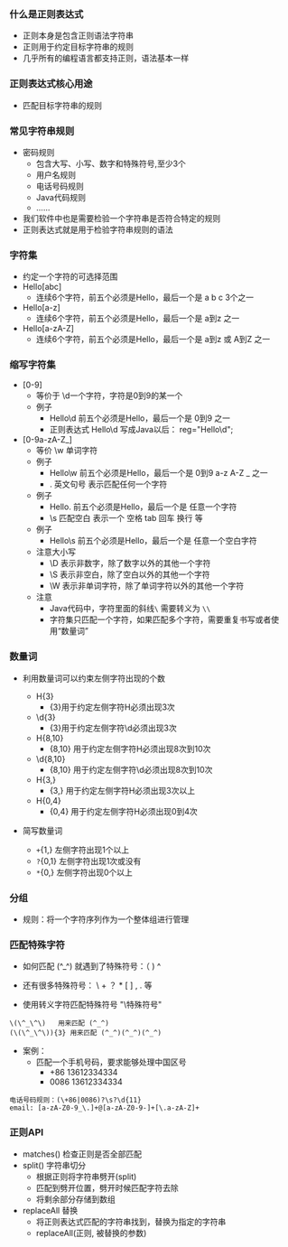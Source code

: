 ### 什么是正则表达式

- 正则本身是包含正则语法字符串
- 正则用于约定目标字符串的规则
- 几乎所有的编程语言都支持正则，语法基本一样

### 正则表达式核心用途

- 匹配目标字符串的规则

### 常见字符串规则

- 密码规则
  - 包含大写、小写、数字和特殊符号,至少3个
  - 用户名规则
  - 电话号码规则
  - Java代码规则
  - ……
- 我们软件中也是需要检验一个字符串是否符合特定的规则
- 正则表达式就是用于检验字符串规则的语法

### 字符集

- 约定一个字符的可选择范围
- Hello[abc]
  - 连续6个字符，前五个必须是Hello，最后一个是 a b c 3个之一
- Hello[a-z]
  - 连续6个字符，前五个必须是Hello，最后一个是 a到z 之一
- Hello[a-zA-Z]
  - 连续6个字符，前五个必须是Hello，最后一个是 a到z 或 A到Z 之一

### 缩写字符集

- [0-9]
  - 等价于 \d一个字符，字符是0到9的某一个 
  - 例子
    - Hello\d 前五个必须是Hello，最后一个是 0到9 之一
    - 正则表达式 Hello\d 写成Java以后： reg="Hello\\d";
- [0-9a-zA-Z_]
  - 等价 \w  单词字符
  - 例子
    - Hello\w 前五个必须是Hello，最后一个是 0到9 a-z A-Z _ 之一
    - . 英文句号  表示匹配任何一个字符 
  - 例子
    - Hello. 前五个必须是Hello，最后一个是 任意一个字符
    - \s 匹配空白 表示一个 空格 tab 回车 换行 等
  - 例子
    - Hello\s 前五个必须是Hello，最后一个是 任意一个空白字符
  - 注意大小写
    - \D  表示非数字，除了数字以外的其他一个字符
    - \S  表示非空白，除了空白以外的其他一个字符
    - \W  表示非单词字符，除了单词字符以外的其他一个字符
  - 注意
    - Java代码中，字符里面的斜线`\` 需要转义为 `\\`
    - 字符集只匹配一个字符，如果匹配多个字符，需要重复书写或者使用“数量词”

### 数量词

- 利用数量词可以约束左侧字符出现的个数

  - H{3}
    - {3}用于约定左侧字符H必须出现3次
  - \d{3}
    - {3}用于约定左侧字符\d必须出现3次
  - H{8,10}  
    - {8,10} 用于约定左侧字符H必须出现8次到10次
  - \d{8,10} 
    - {8,10} 用于约定左侧字符\d必须出现8次到10次
  - H{3,}    
    - {3,} 用于约定左侧字符H必须出现3次以上
  - H{0,4}   
    - {0,4}  用于约定左侧字符H必须出现0到4次

- 简写数量词

  - `+`{1,}  左侧字符出现1个以上
  - `?`{0,1} 左侧字符出现1次或没有

  *  `*`{0,}  左侧字符出现0个以上

### 分组

- 规则：将一个字符序列作为一个整体组进行管理

### 匹配特殊字符

- 如何匹配 (^_^) 就遇到了特殊符号：（ ) ^ 

- 还有很多特殊符号： \ + ？ * [ ] ,  . 等 

- 使用转义字符匹配特殊符号 "\特殊符号"

```
\(\^_\^\)   用来匹配 (^_^) 
(\(\^_\^\)){3} 用来匹配 (^_^)(^_^)(^_^)
```

- 案例：
  - 匹配一个手机号码，要求能够处理中国区号
    - +86 13612334334 
    - 0086 13612334334 

```
电话号码规则：(\+86|0086)?\s?\d{11}
email: [a-zA-Z0-9_\.]+@[a-zA-Z0-9-]+[\.a-zA-Z]+
```

### 正则API

- matches() 检查正则是否全部匹配
- split() 字符串切分 
  - 根据正则将字符串劈开(split)
  - 匹配到劈开位置，劈开时候匹配字符去除
  - 将剩余部分存储到数组
- replaceAll 替换
  - 将正则表达式匹配的字符串找到，替换为指定的字符串
  - replaceAll(正则, 被替换的参数)